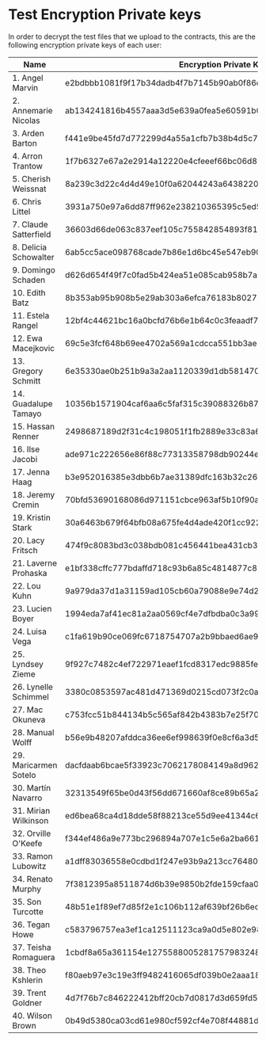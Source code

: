 # Test Encryption Private keys

In order to decrypt the test files that we upload to the contracts, this are the following encryption private keys of each user:

|      Name             |                    Encryption Private Key                        |
| --------------------- | ---------------------------------------------------------------- |
| 1. Angel Marvin       | e2bdbbb1081f9f17b34dadb4f7b7145b90ab0f86c759e5fa678a9489b3be7922 |
| 2. Annemarie Nicolas  | ab134241816b4557aaa3d5e639a0fea5e60591b07bef780bedcc4c53904f48f9 |
| 3. Arden Barton       | f441e9be45fd7d772299d4a55a1cfb7b38b4d5c7a12cbb240c8783fdcef41977 |
| 4. Arron Trantow      | 1f7b6327e67a2e2914a12220e4cfeeef66bc06d87f393446e36992b76302da12 |
| 5. Cherish Weissnat   | 8a239c3d22c4d4d49e10f0a62044243a6438220f601153ffda0daa4f8909a101 |
| 6. Chris Littel       | 3931a750e97a6dd87ff962e238210365395c5ed5fc31da45c79833a6257da5d0 |
| 7. Claude Satterfield | 36603d66de063c837eef105c755842854893f8136a47a5e5b7db277ab460e34a |
| 8. Delicia Schowalter | 6ab5cc5ace098768cade7b86e1d6bc45e547eb9054244c3fb649cffe70208e1d |
| 9. Domingo Schaden    | d626d654f49f7c0fad5b424ea51e085cab958b7a013d07084e369ac0a77137c1 |
| 10. Edith Batz        | 8b353ab95b908b5e29ab303a6efca76183b80272349e1833af230df742f3bf79 |
| 11. Estela Rangel     | 12bf4c44621bc16a0bcfd76b6e1b64c0c3feaadf7e3059bee5fc88c5158c31ac |
| 12. Ewa Macejkovic    | 69c5e3fcf648b69ee4702a569a1cdcca551bb3ae50a687bb4eb1ec43ac07825e |
| 13. Gregory Schmitt   | 6e35330ae0b251b9a3a2aa1120339d1db5814706c984c51fdfa15fa3e055b10f |
| 14. Guadalupe Tamayo  | 10356b1571904caf6aa6c5faf315c39088326b87484847a0d5e36a59f1a1fb62 |
| 15. Hassan Renner     | 2498687189d2f31c4c198051f1fb2889e33c83a67af3996b6c353869713f6f50 |
| 16. Ilse Jacobi       | ade971c222656e86f88c77313358798db90244e9d4aba19b839ad738f5b731bd |
| 17. Jenna Haag        | b3e952016385e3dbb6b7ae31389dfc163b32c2665a92a2abd47680d8f7ceaed2 |
| 18. Jeremy Cremin     | 70bfd53690168086d971151cbce963af5b10f90ad53e20cdbcc3b9e569b9c3eb |
| 19. Kristin Stark     | 30a6463b679f64bfb08a675fe4d4ade420f1cc92230d1995c4ff952a0d14a9c0 |
| 20. Lacy Fritsch      | 474f9c8083bd3c038bdb081c456441bea431cb3068a37d9b049f0027d0e44744 |
| 21. Laverne Prohaska  | e1bf338cffc777bdaffd718c93b6a85c4814877c84dbd59cd2d93541edcfe0fb |
| 22. Lou Kuhn          | 9a979da37d1a31159ad105cb60a79088e9e74d28e006fab2faa4533401a7a831 |
| 23. Lucien Boyer      | 1994eda7af41ec81a2aa0569cf4e7dfbdba0c3a99c9f268ab679a6d89ce5f29c |
| 24. Luisa Vega        | c1fa619b90ce069fc6718754707a2b9bbaed6ae943a012d73f28e6ef454c7d79 |
| 25. Lyndsey Zieme     | 9f927c7482c4ef722971eaef1fcd8317edc9885feb241e1271867a2b205eb100 |
| 26. Lynelle Schimmel  | 3380c0853597ac481d471369d0215cd073f2c0a04b9a4145f0b6cd308cdeb430 |
| 27. Mac Okuneva       | c753fcc51b844134b5c565af842b4383b7e25f705f0ec32c73bc68e5f88007b1 |
| 28. Manual Wolff      | b56e9b48207afddca36ee6ef998639f0e8cf6a3d5ffe46c6aaf3b72868d1ac0e |
| 29. Maricarmen Sotelo | dacfdaab6bcae5f33923c7062178084149a8d96295b1dfac5b87e370b79527e7 |
| 30. Martín Navarro    | 32313549f65be0d43f56dd671660af8ce89b65a27cfbe3aacddc2551456f9459 |
| 31. Mirian Wilkinson  | ed6bea68ca4d18dde58f88213ce55d9ee41344c670d9b9d4b19e4aa1ab6e7a0e |
| 32. Orville O'Keefe   | f344ef486a9e773bc296894a707e1c5e6a2ba6613dbade98a4f743ed8dc1449b |
| 33. Ramon Lubowitz    | a1dff83036558e0cdbd1f247e93b9a213cc76480d07dee29c5a5090470786c4c |
| 34. Renato Murphy     | 7f3812395a8511874d6b39e9850b2fde159cfaa0214acf6be0069be0ef566c07 |
| 35. Son Turcotte      | 48b51e1f89ef7d85f2e1c106b112af639bf26b6ec0d7ff0530042926bfd0fb7a |
| 36. Tegan Howe        | c583796757ea3ef1ca12511123ca9a0d5e802e983a2d4c6e9660bab43f17354f |
| 37. Teisha Romaguera  | 1cbdf8a65a361154e1275588005281757983248af9116a99aefbbbec99500cb5 |
| 38. Theo Kshlerin     | f80aeb97e3c19e3ff9482416065df039b0e2aaa1845010808bbb753c68229a97 |
| 39. Trent Goldner     | 4d7f76b7c846222412bff20cb7d0817d3d659fd5db692d78430ad273868b4e75 |
| 40. Wilson Brown      | 0b49d5380ca03cd61e980cf592cf4e708f44881d52616f0a4de2d39e231c5afc |
